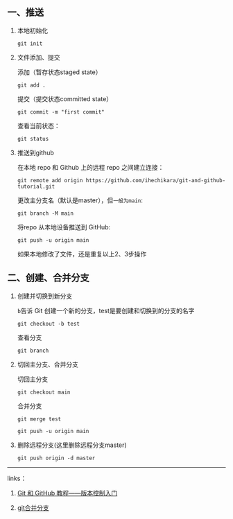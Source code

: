 <!--
 * @Description: 
 * @Version: 1.0
 * @Autor: xihuishaw
 * @Date: 2022-04-13 14:14:30
 * @LastEditors: xihuishaw
 * @LastEditTime: 2022-04-13 14:15:41
-->

## 一、推送

1. 本地初始化

   ```shell
   git init
   ```

2. 文件添加、提交

   添加（暂存状态staged state）

   ```shell
   git add .
   ```

   提交（提交状态committed state）

   ```shell
   git commit -m "first commit"
   ```

   查看当前状态：

   ```shell
   git status
   ```

3. 推送到github

    在本地 repo 和 Github 上的远程 repo 之间建立连接：

   ```shell
   git remote add origin https://github.com/ihechikara/git-and-github-tutorial.git
   ```

   更改主分支名（默认是master），但`一般为main`:

   ```shell
   git branch -M main
   ```

   将repo 从本地设备推送到 GitHub:

   ```shell
   git push -u origin main
   ```

   如果本地修改了文件，还是重复以上2、3步操作

## 二、创建、合并分支

1. 创建并切换到新分支

    `b`告诉 Git 创建一个新的分支，test是要创建和切换到的分支的名字

   ```shell
   git checkout -b test
   ```

   查看分支

   ```shell
   git branch
   ```

2. 切回主分支、合并分支

   切回主分支

   ```shell
   git checkout main
   ```

    合并分支

    ```shell
    git merge test

    git push -u origin main 
    ```

3. 删除远程分支(这里删除远程分支master)
   
   ```shell
   git push origin -d master
   ```
   

---

links：

1. [Git 和 GitHub 教程——版本控制入门](https://mp.weixin.qq.com/s/e0nEJFwiZQqxupSJVvouxg)

2. [git合并分支](https://www.jianshu.com/p/26d050497abb)
